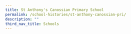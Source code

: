 ```yaml
---
title: St Anthony's Canossian Primary School
permalink: /school-histories/st-anthony-canossian-pri/
description: ""
third_nav_title: Schools
---
```



